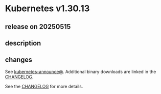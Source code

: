 # Kubernetes v1.30.13

## release on 20250515
## description
## changes
See <a href="https://groups.google.com/forum/#!forum/kubernetes-announce" rel="nofollow">kubernetes-announce@</a>. Additional binary downloads are linked in the <a href="https://github.com/kubernetes/kubernetes/blob/master/CHANGELOG/CHANGELOG-1.30.md">CHANGELOG</a>.

See the <a href="https://github.com/kubernetes/kubernetes/blob/master/CHANGELOG/CHANGELOG-1.30.md">CHANGELOG</a> for more details.

